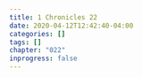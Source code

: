 ```yaml
---
title: 1 Chronicles 22
date: 2020-04-12T12:42:40-04:00
categories: []
tags: []
chapter: "022"
inprogress: false
---
```


